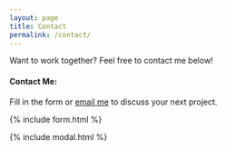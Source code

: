 ```yaml
---
layout: page
title: Contact
permalink: /contact/
---
```


Want to work together? 
Feel free to contact me below!

#### Contact Me:

Fill in the form or [email me](mailto:{{site.email}}) to discuss your next project.

{% include form.html %}

{% include modal.html %}
